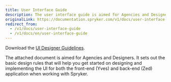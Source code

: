 ```yaml
---
title: User Interface Guide
description: The user interface guide is aimed for Agencies and Designers. It sets out the basic design rules that will help you get started on designing and implementing the UI for both the front-end (Yves) and back-end (Zed) application when working with Spryker.
originalLink: https://documentation.spryker.com/v1/docs/user-interface-guide
redirect_from:
  - /v1/docs/user-interface-guide
  - /v1/docs/en/user-interface-guide
---
```


Download the [UI Designer Guidelines](https://cdn.document360.io/9fafa0d5-d76f-40c5-8b02-ab9515d3e879/Images/Documentation/designer_guidelines%281%29.pdf).

The attached document is aimed for Agencies and Designers. It sets out the basic design rules that will help you get started on designing and implementing the UI for both the front-end (Yves) and back-end (Zed) application when working with Spryker.
